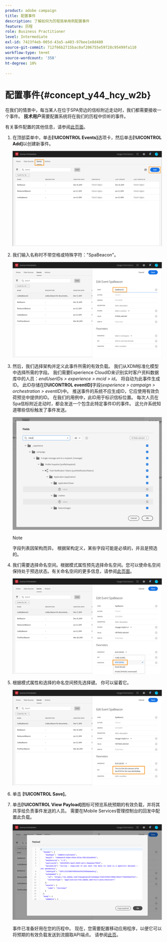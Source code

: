 ```yaml
---
product: adobe campaign
title: 配置事件
description: 了解如何为历程简单用例配置事件
feature: 历程
role: Business Practitioner
level: Intermediate
exl-id: 7423f4eb-005d-43a5-a403-97bee1e8d480
source-git-commit: 712f66b2715bac0af206755e59728c95499fa110
workflow-type: tm+mt
source-wordcount: '358'
ht-degree: 10%

---
```


# 配置事件{#concept_y44_hcy_w2b}

在我们的情景中，每当某人在位于SPA旁边的信标附近走动时，我们都需要接收一个事件。 **技术用户**&#x200B;需要配置系统将在我们的历程中侦听的事件。

有关事件配置的其他信息，请参阅[此页面](../event/about-events.md)。

1. 在顶部菜单中，单击&#x200B;**[!UICONTROL Events]**&#x200B;选项卡，然后单击&#x200B;**[!UICONTROL Add]**&#x200B;以创建新事件。

   ![](../assets/journeyuc1_1.png)

1. 我们输入名称时不带空格或特殊字符：&quot;SpaBeacon&quot;。

   ![](../assets/journeyuc1_2.png)

1. 然后，我们选择架构并定义此事件所需的有效负载。 我们从XDM标准化模型中选择所需的字段。 我们需要Experience CloudID来识别实时客户资料数据库中的人员：_endUserIDs > experience > mcid > id_。 将自动为此事件生成ID。 此ID存储在&#x200B;**[!UICONTROL eventID]**&#x200B;字段(_experience > campaign > orchestration > eventID_)中。 推送事件的系统不应生成ID，它应使用有效负荷预览中提供的ID。 在我们的用例中，此ID用于标识信标位置。 每次人员在Spa信标附近走动时，都会发送一个包含此特定事件ID的事件。 这允许系统知道哪些信标触发了事件发送。

   ![](../assets/journeyuc1_3.png)

   >[!NOTE]
   >
   >字段列表因架构而异。 根据架构定义，某些字段可能是必填的，并且是预选的。

1. 我们需要选择命名空间。根据模式属性预先选择命名空间。您可以使命名空间保持处于预选状态。有关命名空间的更多信息，请参阅[此页面](../event/selecting-the-namespace.md)。

   ![](../assets/journeyuc1_6.png)

1. 根据模式属性和选择的命名空间预先选择键。 你可以留着它。

   ![](../assets/journeyuc1_5.png)

1. 单击 **[!UICONTROL Save]**。

1. 单击&#x200B;**[!UICONTROL View Payload]**&#x200B;图标可预览系统预期的有效负载，并将其共享给负责事件发送的人员。 需要在Mobile Services管理控制台的回发中配置此负载。

   ![](../assets/journeyuc1_7.png)

   事件已准备好用在您的历程中。 现在，您需要配置移动应用程序，以便它可以将预期的有效负载发送到流摄取API端点。 请参阅[此页](../event/additional-steps-to-send-events-to-journey-orchestration.md)。
